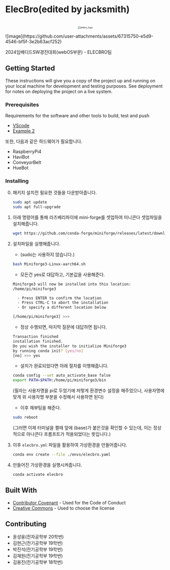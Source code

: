 # ElecBro(edited by jacksmith)
<p align="center">
  <br>
 	<img src="https://github.com/YUNSUNGWOONG/ElecBro/assets/100409315/04f77169-8e76-4ac6-84ed-26a2c2aaf04b" alt="elebro_logo" style="zoom:50%;" />
  <br>
</p>
![image](https://github.com/user-attachments/assets/67315750-e5d9-4546-bf5f-3e2b63acf252)


2024임베디드SW경진대회(webOS부문) - ELECBRO팀



## Getting Started

These instructions will give you a copy of the project up and running on
your local machine for development and testing purposes. See deployment
for notes on deploying the project on a live system.

### Prerequisites

Requirements for the software and other tools to build, test and push 
- [VScode](https://www.example.com)
- [Example 2](https://www.example.com)

또한, 다음과 같은 하드웨어가 필요합니다.

- RaspberryPi4
- HaviBot
- ConveyorBelt
- HueBot





### Installing

0. 패키지 설치전 필요한 것들을 다운받아줍니다.
   ```bash
   sudo apt update
   sudo apt full-upgrade
   ```

   

1. 아래 명령어를 통해 라즈베리파이에 mini-forge를 셋업하여 미니콘다 셋업파일을 설치해줍니다.
   ```bash
   wget https://github.com/conda-forge/miniforge/releases/latest/download/Miniforge3-Linux-aarch64.sh
   ```

   

2. 설치파일을 실행해줍니다.

   - (sudo는 사용하지 않습니다.)

   ```bash
   bash Miniforge3-Linux-aarch64.sh
   ```

   - 모든건 yes로 대답하고, 기본값을 사용해준다.

   ```bash
   Miniforge3 will now be installed into this location:
   /home/pi/miniforge3
   
     - Press ENTER to confirm the location
     - Press CTRL-C to abort the installation
     - Or specify a different location below
   
   [/home/pi/miniforge3] >>>
   ```

   - 정상 수행되면, 마지막 질문에 대답하면 됩니다.

   ```bash
   Transaction finished
   installation finished.
   Do you wish the installer to initialize Miniforge3
   by running conda init? [yes/no]
   [no] >>> yes
   ```

   - 설치가 완료되었다면 아래 절차를 이행해줍니다.

   ```bash
   conda config --set auto_activate_base false
   export PATH=$PATH:/home/pi/miniforge3/bin
   ```

   (필자는 사용자명을 pi로 두었기에 저렇게 환경변수 설정을 해주었으나, 사용자명에 맞게 위 사용자명 부분을 수정해서 사용하면 된다)

   - 이후 재부팅을 해준다.

   ```bash
   sudo reboot
   ```

   (그러면 이제 터미널을 켤때 앞에 (base)가 붙은것을 확인할 수 있는데, 이는 정상적으로 아나콘다 프롬프트가 적용되었다는 뜻입니다.)

3. 이후  `elecbro.yml` 파일을 활용하여 가상환경을 만들어줍니다.
   ```bash
   conda env create --file ./envs/elecbro.yaml
   ```

   

4. 만들어진 가상환경을 실행시켜줍니다.

   ```bash
   conda activate elecbro
   ```

   





## Built With

  - [Contributor Covenant](https://www.contributor-covenant.org/) - Used
    for the Code of Conduct
  - [Creative Commons](https://creativecommons.org/) - Used to choose
    the license

## Contributing

- 윤성웅(전자공학부 20학번)
- 김현근(전기공학부 19학번)
- 박진석(전기공학부 19학번)
- 김재원(전기공학부 19학번)
- 김용진(전기공학부 18학번)

